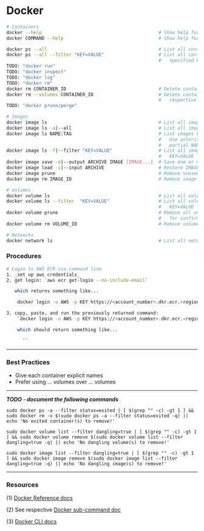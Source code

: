 # Docker

```bash
# Containers
docker --help                                           # Show help for the `docker` command
docker COMMAND --help                                   # Show help for the specific COMMAND

docker ps --all                                         # List all container instances
docker ps --all --filter "KEY=VALUE"                    # List all container instances matching the 
                                                        #   specified KEY=VALUE filter(2)
TODO: "docker run"
TODO: "docker inspect"
TODO: "docker log"
TODO: "docker rm"
docker rm CONTAINER_ID                                  # Delete container with CONTAINER_ID
docker rm --volumes CONTAINER_ID                        # Delete container with CONTAINER_ID and its
                                                        #   respective volumes
TODO: "docker prune/perge"

# Images
docker image ls                                         # List all images (hiding intermediate images)
docker image ls -a|--all                                # List all images (showing intermediate images)
docker image ls NAME:TAG                                # List images by NAME:TAG
                                                        #   Use asterisk (*) as wildcard for full or 
                                                        #   partial NAME or TAG
docker image ls -f|--filter "KEY=VALUE"                 # List all images matching the specified
                                                        #   KEY=VALUE filter
docker image save -o|--output ARCHIVE IMAGE [IMAGE...]  # Save one or more IMAGE(S) to an ARCHIVE
docker image load -i|--input ARCHIVE                    # Restore IMAGE(S) from an ARCHIVE
docker image prune                                      # Remove unused images (will prompt for confirmation)
docker image rm IMAGE_ID                                # Remove image with the specified IMAGE_ID

# Volumes
docker volume ls                                        # List all volumes
docker volume ls --filter  "KEY=VALUE"                  # List all volumes matching the specified
                                                        #   KEY=VALUE filter
docker volume prune                                     # Remove all unused local volumes (will prompt 
                                                        #   for confirmation)
docker volume rm VOLUME_ID                              # Remove volume with the specified VOLUME_ID

# Networks
docker network ls                                       # List all networks
```

### Procedures
```bash
# Login to AWS ECR via command line
1. _set up aws credentials_
2. get login: `aws ecr get-login --no-include-email`

   which returns something like...

    docker login -u AWS -p KEY https://<account_number>.dkr.ecr.<region>.amazonaws.com

3. copy, paste, and run the previously returned command:
    `docker login -u AWS -p KEY https://<account_number>.dkr.ecr.<region>.amazonaws.com`

    which should return something like...

      ``
```

---

### Best Practices
* Give each container explicit names
* Prefer using ... volumes over ... volumes

---

_**TODO - document the following commands**_

`sudo docker ps -a --filter status=exited | [ $(grep "" -c) -gt 1 ] && sudo docker rm -v $(sudo docker ps -a --filter status=exited -q) || echo 'No exited container(s) to remove!'`

`sudo docker volume list --filter dangling=true | [ $(grep "" -c) -gt 1 ] && sudo docker volume remove $(sudo docker volume list --filter dangling=true -q) || echo 'No dangling volume(s) to remove!'`

`sudo docker image list --filter dangling=true | [ $(grep "" -c) -gt 1 ] && sudo docker image remove $(sudo docker image list --filter dangling=true -q) || echo 'No dangling image(s) to remove!'`

---

### Resources
(1) [Docker Reference docs](https://docs.docker.com/reference/)

(2) See respective [Docker sub-command doc](https://docs.docker.com/engine/reference/commandline/docker)

(3) [Docker CLI docs](https://docs.docker.com/engine/reference/commandline/cli/)
